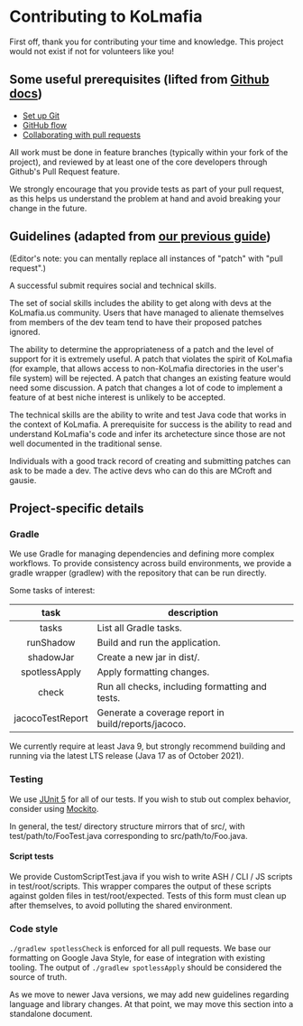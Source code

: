 # Contributing to KoLmafia

First off, thank you for contributing your time and knowledge. This project
would not exist if not for volunteers like you!

## Some useful prerequisites (lifted from [Github docs](https://github.com/github/docs/blob/main/CONTRIBUTING.md))

- [Set up Git](https://docs.github.com/en/get-started/quickstart/set-up-git)
- [GitHub flow](https://docs.github.com/en/get-started/quickstart/github-flow)
- [Collaborating with pull requests](https://docs.github.com/en/github/collaborating-with-pull-requests)

All work must be done in feature branches (typically within your fork of the
project), and reviewed by at least one of the core developers through Github's
Pull Request feature.

We strongly encourage that you provide tests as part of your pull request, as
this helps us understand the problem at hand and avoid breaking your change in
the future.

## Guidelines (adapted from [our previous guide](https://kolmafia.us/threads/25364))

(Editor's note: you can mentally replace all instances of "patch" with
"pull request".)

A successful submit requires social and technical skills.

The set of social skills includes the ability to get along with devs at the
KoLmafia.us community. Users that have managed to alienate themselves from
members of the dev team tend to have their proposed patches ignored.

The ability to determine the appropriateness of a patch and the level of support
for it is extremely useful. A patch that violates the spirit of KoLmafia (for
example, that allows access to non-KoLmafia directories in the user's file
system) will be rejected. A patch that changes an existing feature would need
some discussion. A patch that changes a lot of code to implement a feature of at
best niche interest is unlikely to be accepted.

The technical skills are the ability to write and test Java code that works in
the context of KoLmafia. A prerequisite for success is the ability to read and
understand KoLmafia's code and infer its archetecture since those are not well
documented in the traditional sense.

Individuals with a good track record of creating and submitting patches can ask
to be made a dev. The active devs who can do this are MCroft and gausie.

## Project-specific details

### Gradle

We use Gradle for managing dependencies and defining more complex workflows. To
provide consistency across build environments, we provide a gradle wrapper
(gradlew) with the repository that can be run directly.

Some tasks of interest:

 task             | description
:----------------:|----------------------------------------------------
 tasks            | List all Gradle tasks.
 runShadow        | Build and run the application.
 shadowJar        | Create a new jar in dist/.
 spotlessApply    | Apply formatting changes.
 check            | Run all checks, including formatting and tests.
 jacocoTestReport | Generate a coverage report in build/reports/jacoco.

We currently require at least Java 9, but strongly recommend building
and running via the latest LTS release (Java 17 as of October 2021).

### Testing

We use [JUnit 5](https://junit.org/junit5/docs/current/user-guide/) for all of
our tests. If you wish to stub out complex behavior, consider using
[Mockito](https://javadoc.io/doc/org.mockito/mockito-core/latest/org/mockito/Mockito.html).

In general, the test/ directory structure mirrors that of src/, with
test/path/to/FooTest.java corresponding to src/path/to/Foo.java.

#### Script tests

We provide CustomScriptTest.java if you wish to write ASH / CLI / JS scripts in
test/root/scripts. This wrapper compares the output of these scripts against
golden files in test/root/expected. Tests of this form must clean up after
themselves, to avoid polluting the shared environment.

### Code style

`./gradlew spotlessCheck` is enforced for all pull requests. We base our
formatting on Google Java Style, for ease of integration with existing
tooling. The output of `./gradlew spotlessApply` should be considered the source
of truth.

As we move to newer Java versions, we may add new guidelines regarding language
and library changes. At that point, we may move this section into a standalone
document.
